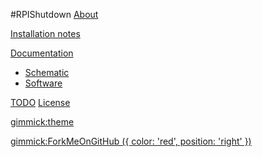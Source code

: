 #RPIShutdown
[About](index.md)


[Installation notes](content/installation-notes.md)

[Documentation]()

  * [Schematic](content/schematic-description.md)
  * [Software](content/software-description.md)

[TODO](content/TODO.md)
[License](content/license.md)

  
[gimmick:theme](spacelab)
<!--[gimmick:ThemeChooser](Change theme)-->

[gimmick:ForkMeOnGitHub ({ color: 'red',  position: 'right' })](https://github.com/matrixx567/RPIShutdown)


